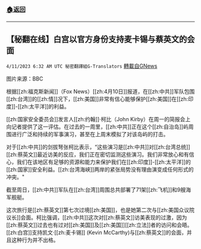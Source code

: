 ###  [:house:返回](README.md)
---


## 【秘翻在线】白宫以官方身份支持麦卡锡与蔡英文的会面
`4/11/2023 6:32 AM UTC 秘密翻譯組G-Translators` [轉載自GNews](https://gnews.org/articles/1084695)

         

图片来源：BBC

根据[[zh:福克斯新闻]]（Fox News）[[zh:4月10日]]报道，在[[zh:中共]]军队包围[[zh:台湾]]的[[zh:情]]况下，[[zh:美国]]非常有信心能够保护[[zh:美国]]在[[zh:印度]]\-[[zh:太平洋]]的利益。

[[zh:国家安全委员会]]发言人[[zh:约翰]]·柯比（John Kirby）在周一的简报会上向记者提供了这一评估。在过去的一周里，[[zh:中共]]正在这个[[zh:自治岛]]屿周围进行广泛和持续的军事演习，甚至在上周末模拟了对该岛屿的打击。

对于[[zh:中共]]的剑拔弩张柯比表示，“这些演习是[[zh:中共]]对[[zh:台湾总统]][[zh:蔡英文]]最近访美的反应，我们正在密切监测这些演习。我们非常放心和有信心，我们在该地区有足够的资源和能力来保护我们在[[zh:印度]]\-[[zh:太平洋]]的[[zh:国家]]安全利益。[[zh:台湾海峡]]两岸的紧张局势没有理由演变成任何形式的冲突。"

截至周日，[[zh:中共]]军队在[[zh:台湾]]周围总共部署了71架[[zh:飞机]]和9艘海军舰艇。

这次旅行是[[zh:蔡英文]]第七次过境[[zh:美国]]，也是她第二次与[[zh:美国众议院议长]]会面。柯比强调，[[zh:中共]]这次对[[zh:蔡英文]]访美表现的过激，因为[[zh:蔡英文]]过去也有过对[[zh:美国]]及[[zh:美国]][[zh:立法]]者的访问和会晤。[[zh:白宫]]支持凯文·[[zh:麦卡锡]] (Kevin McCarthy)与[[zh:蔡英文]]的会面，并且这种行为并不出格。

